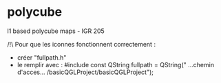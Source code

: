 # polycube
l1 based polycube maps - IGR 205

/!\ Pour que les iconnes fonctionnent correctement :
 - créer "fullpath.h"
 - le remplir avec :
	#include <QString>
	const QString fullpath = QString("  ...chemin d'acces... /basicQGLProject/basicQGLProject");
